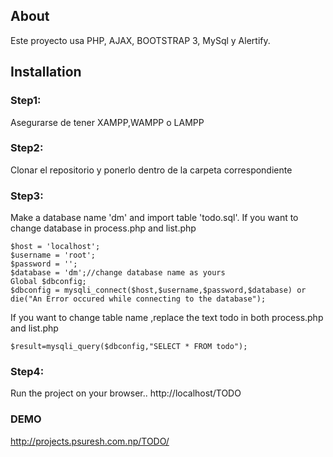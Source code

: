 ## About
Este proyecto usa PHP, AJAX, BOOTSTRAP 3, MySql y Alertify.

## Installation

### Step1:
Asegurarse de tener XAMPP,WAMPP o LAMPP

### Step2:
Clonar el repositorio y ponerlo dentro de la carpeta correspondiente

### Step3:
Make a database name 'dm' and import table 'todo.sql'. If you want to change database in process.php and list.php
```
$host = 'localhost';
$username = 'root';
$password = '';
$database = 'dm';//change database name as yours
Global $dbconfig;
$dbconfig = mysqli_connect($host,$username,$password,$database) or die("An Error occured while connecting to the database");
```
If you want to change table name ,replace the text todo in both process.php and list.php
```
$result=mysqli_query($dbconfig,"SELECT * FROM todo");
```
### Step4:
Run the project on your browser.. http://localhost/TODO

### DEMO
http://projects.psuresh.com.np/TODO/

